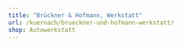 ```yaml
---
title: "Brückner & Hofmann, Werkstatt"
url: /kuernach/brueckner-und-hofmann-werkstatt/
shop: Autowerkstatt
---
```

